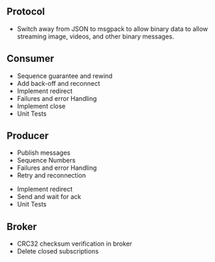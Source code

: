 ## Protocol
- Switch away from JSON to msgpack to allow binary data to allow streaming
  image, videos, and other binary messages.

## Consumer
- Sequence guarantee and rewind
- Add back-off and reconnect
- Implement redirect
- Failures and error Handling
- Implement close
- Unit Tests

## Producer
+ Publish messages
+ Sequence Numbers
+ Failures and error Handling
+ Retry and reconnection
- Implement redirect
- Send and wait for ack
- Unit Tests

## Broker
- CRC32 checksum verification in broker
- Delete closed subscriptions
